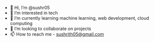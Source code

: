 - 👋 Hi, I’m @sushr05
- 👀 I’m interested in tech
- 🌱 I’m currently learning machine learning, web development, cloud computing
- 💞️ I’m looking to collaborate on projects 
- 📫 How to reach me - sushrith05@gmail.com

<!---
sushr05/sushr05 is a ✨ special ✨ repository because its `README.md` (this file) appears on your GitHub profile.
You can click the Preview link to take a look at your changes.
--->
